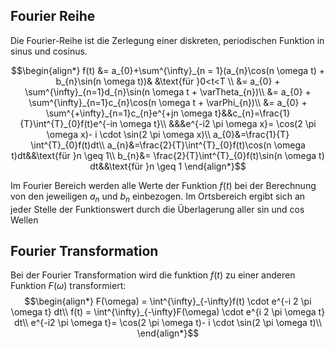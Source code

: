 ## Fourier Reihe
Die Fourier-Reihe ist die Zerlegung einer diskreten, periodischen Funktion in sinus und cosinus. 

$$\begin{align*}
f(t) &= a_{0}+\sum^{\infty}_{n = 1}(a_{n}\cos(n \omega t) + b_{n}\sin(n \omega t))& &\text{für }0<t<T \\
&= a_{0} + \sum^{\infty}_{n=1}d_{n}\sin(n \omega t + \varTheta_{n})\\
&= a_{0} + \sum^{\infty}_{n=1}c_{n}\cos(n \omega t + \varPhi_{n})\\
&= a_{0} + \sum^{+\infty}_{n=1}c_{n}e^{+jn \omega t}&&c_{n}=\frac{1}{T}\int^{T}_{0}f(t)e^{-in \omega t}\\
&&&e^{-i2 \pi \omega x}= \cos(2 \pi \omega x)- i \cdot \sin(2 \pi \omega x)\\
a_{0}&=\frac{1}{T} \int^{T}_{0}f(t)dt\\
a_{n}&=\frac{2}{T}\int^{T}_{0}f(t)\cos(n \omega t)dt&&\text{für }n \geq 1\\
b_{n}&= \frac{2}{T}\int^{T}_{0}f(t)\sin(n \omega t) dt&&\text{für }n \geq 1 
\end{align*}$$


Im Fourier Bereich werden alle Werte der Funktion $f(t)$ bei der Berechnung von den jeweiligen $a_{n}$ und $b_{n}$ einbezogen.
Im Ortsbereich ergibt sich an jeder Stelle der Funktionswert durch die Überlagerung aller sin und cos Wellen
## Fourier Transformation
Bei der Fourier Transformation wird die funktion $f(t)$ zu einer anderen Funktion $F(\omega)$ transformiert:
$$\begin{align*}
F(\omega) = \int^{\infty}_{-\infty}f(t) \cdot e^{-i 2 \pi \omega t} dt\\
f(t) =  \int^{\infty}_{-\infty}F(\omega) \cdot e^{i 2 \pi \omega t} dt\\
e^{-i2 \pi \omega t}= \cos(2 \pi \omega t)- i \cdot \sin(2 \pi \omega t)\\
\end{align*}$$